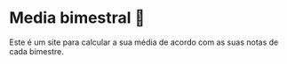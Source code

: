 # Media bimestral 📝
Este é um site para calcular a sua média de acordo com as suas notas de cada bimestre. 
